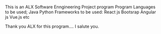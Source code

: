 This is an ALX Software Enngineering Project program
Program Languages to be used;
Java
Python
Frameworks to be used:
React js
Bootsrap
Angular js
Vue.js etc

Thank you ALX for this program.... I salute you.
